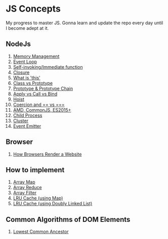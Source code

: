 JS Concepts
====
My progress to master JS. Gonna learn and update the repo every day until I become adept at it.

NodeJs
---

1. [Memory Management](/memory-profile-on-web/)
1. [Event Loop](/event-loop/readme.md)
1. [Self-invoking/Immediate function](/self-invoking/)
1. [Closure](/closure/)
1. [What is 'this'](/this/)
1. [Class vs Prototype](/class-vs-prototype/)
1. [Prototype & Prototype Chain](/prototype/)
1. [Apply vs Call vs Bind](/apply-call-bind/)
1. [Hoist](/hoist/)
1. [Coercion and == vs ===](/equal/)
1. [AMD, CommonJS, ES2015+](/amd-vs-common-es/readme.md)
1. [Child Process](/child-process/)
1. [Cluster](/node-cluster/)
1. [Event Emitter](/event-emitter/readme.md)

Browser
---
1. [How Browsers Render a Website](/browser-render/readme.md)

How to implement
---
1. [Array Map](/array/map.js)
1. [Array Reduce](/array/reduce.js)
1. [Array Filter](/array/filter.js)
1. [LRU Cache (using Map)](/lru-cache/use_map.js)
1. [LRU Cache (using Doubly Linked List)](/lru-cache/use_linked_list_hashtable.js)

Common Algorithms of DOM Elements
---
1. [Lowest Common Ancestor](/algo/common-ancestor.html)